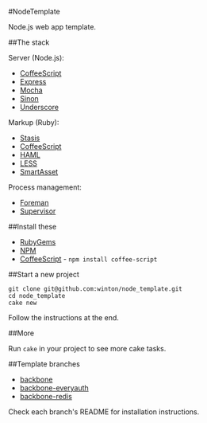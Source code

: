 #NodeTemplate

Node.js web app template.

##The stack

Server (Node.js):

* [CoffeeScript](http://coffeescript.org)
* [Express](http://expressjs.com)
* [Mocha](http://visionmedia.github.com/mocha)
* [Sinon](http://sinonjs.org)
* [Underscore](http://documentcloud.github.com/underscore)

Markup (Ruby):

* [Stasis](http://stasis.me)
* [CoffeeScript](http://coffeescript.org)
* [HAML](http://haml-lang.com)
* [LESS](http://lesscss.org)
* [SmartAsset](https://github.com/winton/smart_asset)

Process management:

* [Foreman](https://github.com/ddollar/foreman)
* [Supervisor](https://github.com/isaacs/node-supervisor)

##Install these

* [RubyGems](http://rubygems.org)
* [NPM](http://npmjs.org)
* [CoffeeScript](http://coffeescript.org) - `npm install coffee-script`

##Start a new project

	git clone git@github.com:winton/node_template.git
	cd node_template
	cake new

Follow the instructions at the end.

##More

Run `cake` in your project to see more cake tasks.

##Template branches

* [backbone](https://github.com/winton/node_template/tree/backbone)
* [backbone-everyauth](https://github.com/winton/node_template/tree/backbone-everyauth)
* [backbone-redis](https://github.com/winton/node_template/tree/backbone-redis)

Check each branch's README for installation instructions.